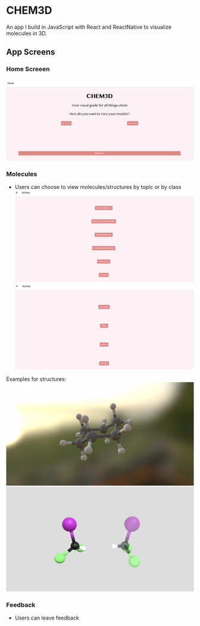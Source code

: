 # CHEM3D

An app I build in JavaScript with React and ReactNative to visualize molecules in 3D.

## App Screens

### Home Screeen
![](https://github.com/rotemarie/CHEM3D/blob/main/screens/home.png)

### Molecules
- Users can choose to view molecules/structures by topic or by class
![](https://github.com/rotemarie/CHEM3D/blob/main/screens/by%20topic.png) ![](https://github.com/rotemarie/CHEM3D/blob/main/screens/by%20class.png)

Examples for structures:
![](https://github.com/rotemarie/CHEM3D/blob/main/screens/chair.png) ![](https://github.com/rotemarie/CHEM3D/blob/main/screens/models.png)
### Feedback
- Users can leave feedback
  ![]()
